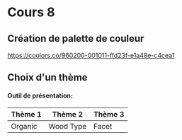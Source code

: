 # Cours 8
## Création de palette de couleur
https://coolors.co/960200-001011-ffd23f-e1a48e-c4cea1

## Choix d'un thème 
#### Outil de présentation:    
Thème 1 | Thème 2 | Thème 3
--| -- | --
Organic | Wood Type | Facet 
